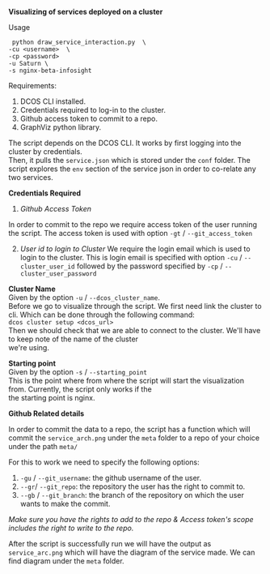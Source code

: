 **Visualizing of services deployed on a cluster**

Usage
```
 python draw_service_interaction.py  \
-cu <username>  \
-cp <password>
-u Saturn \
-s nginx-beta-infosight
```

Requirements:
1. DCOS CLI installed.
2. Credentials required to log-in to the cluster.
3. Github access token to commit to a repo.
4. GraphViz python library.

The script depends on the DCOS CLI. It works by first logging into the cluster by credentials.  
Then, it pulls the `service.json` which is stored under the `conf` folder. The script explores the `env` section of the
service json in order to co-relate any two services.

**Credentials Required**  
1. _Github Access Token_

In order to commit to the repo we require access token of the user running the script.
The access token is used with option `-gt` / `--git_access_token`

2. _User id to login to Cluster_
We require the login email which is used to login to the cluster. This is login email is specified with option
`-cu` / `--cluster_user_id` followed by the password specified by `-cp`  / `--cluster_user_password`



**Cluster Name**   
Given by the option `-u` / `--dcos_cluster_name`.  
Before we go to visualize through the script. We first need link the cluster to cli. 
Which can be done through the following command:  
```dcos cluster setup <dcos_url>```  
Then we should check that we are able to connect to the cluster. We'll have to keep note of the name of the cluster  
we're using.

**Starting point**  
Given by the option `-s` / `--starting_point`   
This is the point where from where the script will start the visualization from. Currently, the script only works if the  
the starting point is nginx.

**Github Related details**

In order to commit the data to a repo, the script has a function which will commit the 
`service_arch.png` under the `meta` folder to a repo of your choice under the path `meta/`

For this to work we need to specify the following options:
1. ```-gu``` / ```--git_username```: the github username of the user.
2. `--gr`/ `--git_repo`: the repository the user has the right to commit to.
3. `--gb` / `--git_branch`: the branch of the repository on which the user wants to make the commit.

 _Make sure you have the rights to add to the repo & Access token's scope includes the right to write to the repo._
 
After the script is successfully run we will have the output as `service_arc.png` which will have the diagram of the 
service made. We can find diagram under the ``meta`` folder.

